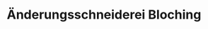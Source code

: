 ---
title: "Änderungsschneiderei Bloching"
url: /boeblingen/aenderungsschneiderei-bloching/
shop: Kleidung
---